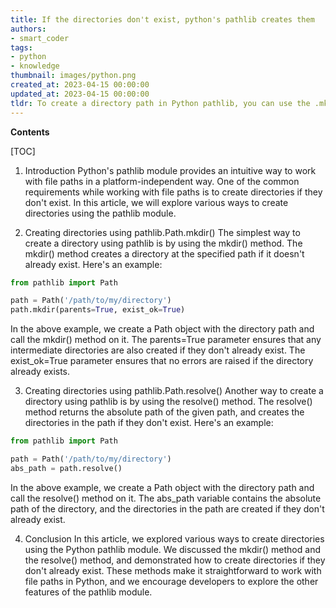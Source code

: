 ```yaml
---
title: If the directories don't exist, python's pathlib creates them
authors:
- smart_coder
tags:
- python
- knowledge
thumbnail: images/python.png
created_at: 2023-04-15 00:00:00
updated_at: 2023-04-15 00:00:00
tldr: To create a directory path in Python pathlib, you can use the .mkdir(parents=True, exist\_ok=True) method, which creates all parent directories (if they don’t exist) and creates the directory (if it doesn’t exist).
---
```


**Contents**

[TOC]

1. Introduction
Python's pathlib module provides an intuitive way to work with file paths in a platform-independent way. One of the common requirements while working with file paths is to create directories if they don't exist. In this article, we will explore various ways to create directories using the pathlib module.

2. Creating directories using pathlib.Path.mkdir()
The simplest way to create a directory using pathlib is by using the mkdir() method. The mkdir() method creates a directory at the specified path if it doesn't already exist. Here's an example:

```python
from pathlib import Path

path = Path('/path/to/my/directory')
path.mkdir(parents=True, exist_ok=True)
```

In the above example, we create a Path object with the directory path and call the mkdir() method on it. The parents=True parameter ensures that any intermediate directories are also created if they don't already exist. The exist_ok=True parameter ensures that no errors are raised if the directory already exists.

3. Creating directories using pathlib.Path.resolve()
Another way to create a directory using pathlib is by using the resolve() method. The resolve() method returns the absolute path of the given path, and creates the directories in the path if they don't exist. Here's an example:

```python
from pathlib import Path

path = Path('/path/to/my/directory')
abs_path = path.resolve()
```

In the above example, we create a Path object with the directory path and call the resolve() method on it. The abs_path variable contains the absolute path of the directory, and the directories in the path are created if they don't already exist.

4. Conclusion
In this article, we explored various ways to create directories using the Python pathlib module. We discussed the mkdir() method and the resolve() method, and demonstrated how to create directories if they don't already exist. These methods make it straightforward to work with file paths in Python, and we encourage developers to explore the other features of the pathlib module.
